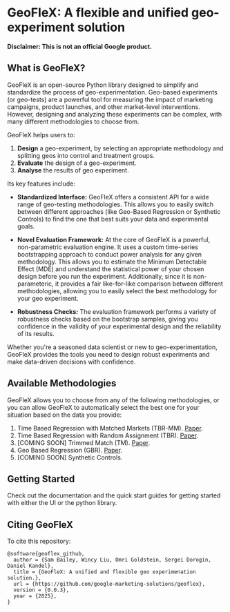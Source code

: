 # GeoFleX: A flexible and unified geo-experiment solution

**Disclaimer: This is not an official Google product.**

## What is GeoFleX?

GeoFleX is an open-source Python library designed to simplify and standardize the process of geo-experimentation. Geo-based experiments (or geo-tests) are a powerful tool for measuring the impact of marketing campaigns, product launches, and other market-level interventions. However, designing and analyzing these experiments can be complex, with many different methodologies to choose from.

GeoFleX helps users to:

1. **Design** a geo-experiment, by selecting an appropriate methodology and splitting geos into control and treatment groups.
2. **Evaluate** the design of a geo-experiment.
3. **Analyse** the results of geo experiment.

Its key features include:

- **Standardized Interface:** GeoFleX offers a consistent API for a wide range of geo-testing methodologies. This allows you to easily switch between different approaches (like Geo-Based Regression or Synthetic Controls) to find the one that best suits your data and experimental goals.

- **Novel Evaluation Framework:** At the core of GeoFleX is a powerful, non-parametric evaluation engine. It uses a custom time-series bootstrapping approach to conduct power analysis for any given methodology. This allows you to estimate the Minimum Detectable Effect (MDE) and understand the statistical power of your chosen design before you run the experiment. Additionally, since it is non-parameteric, it provides a fair like-for-like comparison between different methodologies, allowing you to easily select the best methodology for your geo experiment.

- **Robustness Checks:** The evaluation framework performs a variety of robustness checks based on the bootstrap samples, giving you confidence in the validity of your experimental design and the reliability of its results.

Whether you're a seasoned data scientist or new to geo-experimentation, GeoFleX provides the tools you need to design robust experiments and make data-driven decisions with confidence.

## Available Methodologies

GeoFleX allows you to choose from any of the following methodologies, or you can allow GeoFleX to automatically select the best one for your situation based on the data you provide:

1. Time Based Regression with Matched Markets (TBR-MM). [Paper](https://research.google/pubs/a-time-based-regression-matched-markets-approach-for-designing-geo-experiments/).
2. Time Based Regression with Random Assignment (TBR). [Paper](https://research.google/pubs/estimating-ad-effectiveness-using-geo-experiments-in-a-time-based-regression-framework/).
3. [COMING SOON] Trimmed Match (TM). [Paper](https://research.google/pubs/trimmed-match-design-for-randomized-paired-geo-experiments/).
4. Geo Based Regression (GBR). [Paper](https://research.google/pubs/measuring-ad-effectiveness-using-geo-experiments/).
5. [COMING SOON] Synthetic Controls.

## Getting Started

Check out the documentation and the quick start guides for getting started with either the UI or the python library.

## Citing GeoFleX

To cite this repository:

```
@software{geoflex_github,
  author = {Sam Bailey, Wincy Liu, Omri Goldstein, Sergei Dorogin, Daniel Kandel},
  title = {GeoFleX: A unified and flexible geo experimenation solution.},
  url = {https://github.com/google-marketing-solutions/geoflex},
  version = {0.0.3},
  year = {2025},
}
```